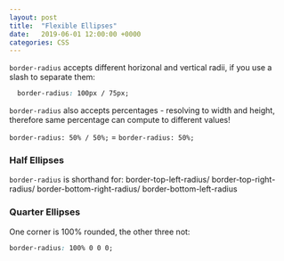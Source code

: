 ```yaml
---
layout: post
title:  "Flexible Ellipses"
date:   2019-06-01 12:00:00 +0000
categories: CSS
---
```

<div class="elliptical-rounding">
</div>
<!--more-->

`border-radius` accepts different horizonal and vertical radii, if you use a slash to separate them:

```css
  border-radius: 100px / 75px;
```

<div class="elliptical-rounding-responsive">
</div>

`border-radius` also accepts percentages - resolving to width and height, therefore same percentage can compute to different values!

`border-radius: 50% / 50%;` = `border-radius: 50%;`

### Half Ellipses
`border-radius` is shorthand for:
border-top-left-radius/ border-top-right-radius/ border-bottom-right-radius/ border-bottom-left-radius

<div class="half-ellipsis"></div>

### Quarter Ellipses
One corner is 100% rounded, the other three not:
```css
border-radius: 100% 0 0 0;
```

<div class="quarter-ellipsis"></div>
